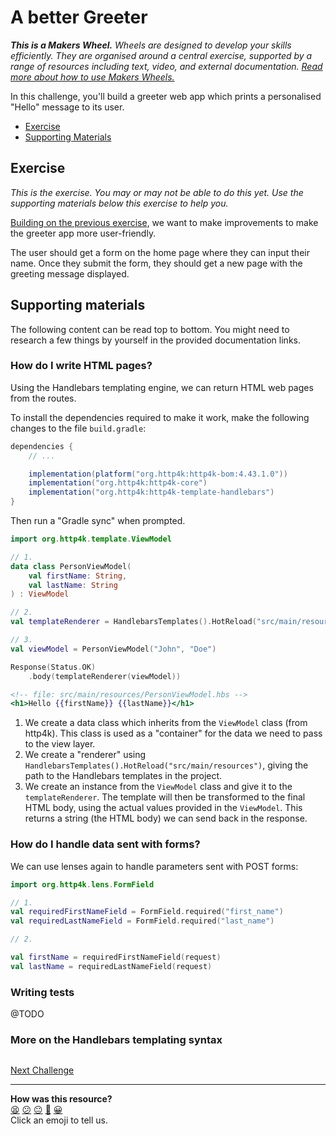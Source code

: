 # A better Greeter

_**This is a Makers Wheel.** Wheels are designed to develop your skills
efficiently. They are organised around a central exercise, supported by a range
of resources including text, video, and external documentation. [Read more about
how to use Makers
Wheels.](https://github.com/makersacademy/course/blob/main/labels/wheels.md)_

In this challenge, you'll build a greeter web app which prints a personalised "Hello" message to its user.

- [Exercise](#exercise)
- [Supporting Materials](#supporting-materials)

## Exercise

_This is the exercise. You may or may not be able to do this yet. Use the
supporting materials below this exercise to help you._

[Building on the previous exercise](./01_greeter.md), we want to make improvements to make the greeter app more user-friendly.

The user should get a form on the home page where they can input their name. Once they submit the form, they should get a new page with the greeting message displayed.

## Supporting materials

The following content can be read top to bottom. You might need to research a few things by yourself in the provided documentation links.

### How do I write HTML pages?

Using the Handlebars templating engine, we can return HTML web pages from the routes.

To install the dependencies required to make it work, make the following changes to the file `build.gradle`:

```groovy
dependencies {
    // ...

    implementation(platform("org.http4k:http4k-bom:4.43.1.0"))
    implementation("org.http4k:http4k-core")
    implementation("org.http4k:http4k-template-handlebars")
}
```

Then run a "Gradle sync" when prompted.

```kotlin
import org.http4k.template.ViewModel

// 1.
data class PersonViewModel(
    val firstName: String,
    val lastName: String
) : ViewModel

// 2.
val templateRenderer = HandlebarsTemplates().HotReload("src/main/resources")

// 3.
val viewModel = PersonViewModel("John", "Doe")

Response(Status.OK)
    .body(templateRenderer(viewModel))
```

```hbs
<!-- file: src/main/resources/PersonViewModel.hbs -->
<h1>Hello {{firstName}} {{lastName}}</h1>
```

1. We create a data class which inherits from the `ViewModel` class (from http4k). This class is used as a "container" for the data we need to pass to the view layer.
2. We create a "renderer" using `HandlebarsTemplates().HotReload("src/main/resources")`, giving the path to the Handlebars templates in the project.
3. We create an instance from the `ViewModel` class and give it to the `templateRenderer`. The template will then be transformed to the final HTML body, using the actual values provided in the `ViewModel`. This returns a string (the HTML body) we can send back in the response.

### How do I handle data sent with forms?

We can use lenses again to handle parameters sent with POST forms:

```kotlin
import org.http4k.lens.FormField

// 1.
val requiredFirstNameField = FormField.required("first_name")
val requiredLastNameField = FormField.required("last_name")

// 2.

val firstName = requiredFirstNameField(request)
val lastName = requiredLastNameField(request)
```

### Writing tests

@TODO


### More on the Handlebars templating syntax

```hbs

```

[Next Challenge](03_rock_paper_scissors.md)

<!-- BEGIN GENERATED SECTION DO NOT EDIT -->

---

**How was this resource?**  
[😫](https://airtable.com/shrUJ3t7KLMqVRFKR?prefill_Repository=makersacademy%2Fkotlin-http4k-applications&prefill_File=challenges%2F02_greeter2.md&prefill_Sentiment=😫) [😕](https://airtable.com/shrUJ3t7KLMqVRFKR?prefill_Repository=makersacademy%2Fkotlin-http4k-applications&prefill_File=challenges%2F02_greeter2.md&prefill_Sentiment=😕) [😐](https://airtable.com/shrUJ3t7KLMqVRFKR?prefill_Repository=makersacademy%2Fkotlin-http4k-applications&prefill_File=challenges%2F02_greeter2.md&prefill_Sentiment=😐) [🙂](https://airtable.com/shrUJ3t7KLMqVRFKR?prefill_Repository=makersacademy%2Fkotlin-http4k-applications&prefill_File=challenges%2F02_greeter2.md&prefill_Sentiment=🙂) [😀](https://airtable.com/shrUJ3t7KLMqVRFKR?prefill_Repository=makersacademy%2Fkotlin-http4k-applications&prefill_File=challenges%2F02_greeter2.md&prefill_Sentiment=😀)  
Click an emoji to tell us.

<!-- END GENERATED SECTION DO NOT EDIT -->
